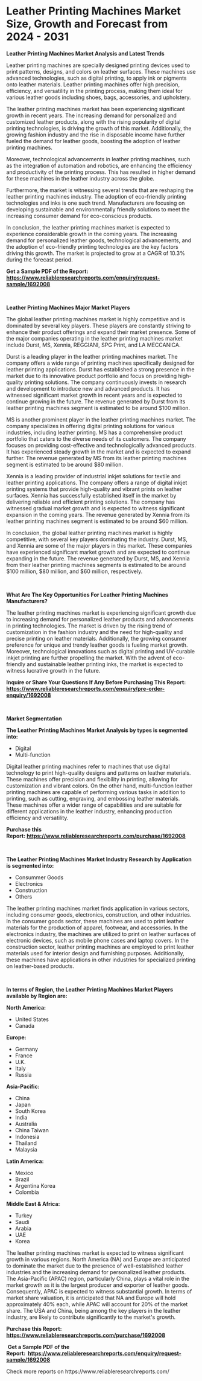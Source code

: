 <p><h1>Leather Printing Machines Market Size, Growth and Forecast from 2024 - 2031</h1></p><p><strong>Leather Printing Machines Market Analysis and Latest Trends</strong></p>
<p><p>Leather printing machines are specially designed printing devices used to print patterns, designs, and colors on leather surfaces. These machines use advanced technologies, such as digital printing, to apply ink or pigments onto leather materials. Leather printing machines offer high precision, efficiency, and versatility in the printing process, making them ideal for various leather goods including shoes, bags, accessories, and upholstery.</p><p>The leather printing machines market has been experiencing significant growth in recent years. The increasing demand for personalized and customized leather products, along with the rising popularity of digital printing technologies, is driving the growth of this market. Additionally, the growing fashion industry and the rise in disposable income have further fueled the demand for leather goods, boosting the adoption of leather printing machines.</p><p>Moreover, technological advancements in leather printing machines, such as the integration of automation and robotics, are enhancing the efficiency and productivity of the printing process. This has resulted in higher demand for these machines in the leather industry across the globe.</p><p>Furthermore, the market is witnessing several trends that are reshaping the leather printing machines industry. The adoption of eco-friendly printing technologies and inks is one such trend. Manufacturers are focusing on developing sustainable and environmentally friendly solutions to meet the increasing consumer demand for eco-conscious products.</p><p>In conclusion, the leather printing machines market is expected to experience considerable growth in the coming years. The increasing demand for personalized leather goods, technological advancements, and the adoption of eco-friendly printing technologies are the key factors driving this growth. The market is projected to grow at a CAGR of 10.3% during the forecast period.</p></p>
<p><strong>Get a Sample PDF of the Report:&nbsp; <a href="https://www.reliableresearchreports.com/enquiry/request-sample/1692008">https://www.reliableresearchreports.com/enquiry/request-sample/1692008</a></strong></p>
<p>&nbsp;</p>
<p><strong>Leather Printing Machines Major Market Players</strong></p>
<p><p>The global leather printing machines market is highly competitive and is dominated by several key players. These players are constantly striving to enhance their product offerings and expand their market presence. Some of the major companies operating in the leather printing machines market include Durst, MS, Xennia, REGGIANI, SPG Print, and LA MECCANICA.</p><p>Durst is a leading player in the leather printing machines market. The company offers a wide range of printing machines specifically designed for leather printing applications. Durst has established a strong presence in the market due to its innovative product portfolio and focus on providing high-quality printing solutions. The company continuously invests in research and development to introduce new and advanced products. It has witnessed significant market growth in recent years and is expected to continue growing in the future. The revenue generated by Durst from its leather printing machines segment is estimated to be around $100 million.</p><p>MS is another prominent player in the leather printing machines market. The company specializes in offering digital printing solutions for various industries, including leather printing. MS has a comprehensive product portfolio that caters to the diverse needs of its customers. The company focuses on providing cost-effective and technologically advanced products. It has experienced steady growth in the market and is expected to expand further. The revenue generated by MS from its leather printing machines segment is estimated to be around $80 million.</p><p>Xennia is a leading provider of industrial inkjet solutions for textile and leather printing applications. The company offers a range of digital inkjet printing systems that provide high-quality and vibrant prints on leather surfaces. Xennia has successfully established itself in the market by delivering reliable and efficient printing solutions. The company has witnessed gradual market growth and is expected to witness significant expansion in the coming years. The revenue generated by Xennia from its leather printing machines segment is estimated to be around $60 million.</p><p>In conclusion, the global leather printing machines market is highly competitive, with several key players dominating the industry. Durst, MS, and Xennia are some of the major players in this market. These companies have experienced significant market growth and are expected to continue expanding in the future. The revenue generated by Durst, MS, and Xennia from their leather printing machines segments is estimated to be around $100 million, $80 million, and $60 million, respectively.</p></p>
<p>&nbsp;</p>
<p><strong>What Are The Key Opportunities For Leather Printing Machines Manufacturers?</strong></p>
<p><p>The leather printing machines market is experiencing significant growth due to increasing demand for personalized leather products and advancements in printing technologies. The market is driven by the rising trend of customization in the fashion industry and the need for high-quality and precise printing on leather materials. Additionally, the growing consumer preference for unique and trendy leather goods is fueling market growth. Moreover, technological innovations such as digital printing and UV-curable inkjet printing are further propelling the market. With the advent of eco-friendly and sustainable leather printing inks, the market is expected to witness lucrative growth in the future.</p></p>
<p><strong>Inquire or Share Your Questions If Any Before Purchasing This Report: <a href="https://www.reliableresearchreports.com/enquiry/pre-order-enquiry/1692008">https://www.reliableresearchreports.com/enquiry/pre-order-enquiry/1692008</a></strong></p>
<p>&nbsp;</p>
<p><strong>Market Segmentation</strong></p>
<p><strong>The Leather Printing Machines Market Analysis by types is segmented into:</strong></p>
<p><ul><li>Digital</li><li>Multi-function</li></ul></p>
<p><p>Digital leather printing machines refer to machines that use digital technology to print high-quality designs and patterns on leather materials. These machines offer precision and flexibility in printing, allowing for customization and vibrant colors. On the other hand, multi-function leather printing machines are capable of performing various tasks in addition to printing, such as cutting, engraving, and embossing leather materials. These machines offer a wider range of capabilities and are suitable for different applications in the leather industry, enhancing production efficiency and versatility.</p></p>
<p><strong>Purchase this Report:&nbsp;<a href="https://www.reliableresearchreports.com/purchase/1692008">https://www.reliableresearchreports.com/purchase/1692008</a></strong></p>
<p>&nbsp;</p>
<p><strong>The Leather Printing Machines Market Industry Research by Application is segmented into:</strong></p>
<p><ul><li>Consummer Goods</li><li>Electronics</li><li>Construction</li><li>Others</li></ul></p>
<p><p>The leather printing machines market finds application in various sectors, including consumer goods, electronics, construction, and other industries. In the consumer goods sector, these machines are used to print leather materials for the production of apparel, footwear, and accessories. In the electronics industry, the machines are utilized to print on leather surfaces of electronic devices, such as mobile phone cases and laptop covers. In the construction sector, leather printing machines are employed to print leather materials used for interior design and furnishing purposes. Additionally, these machines have applications in other industries for specialized printing on leather-based products.</p></p>
<p>&nbsp;</p>
<p><strong>In terms of Region, the Leather Printing Machines Market Players available by Region are:</strong></p>
<p>
    <p> <strong> North America: </strong>
        <ul>
            <li>United States</li>
            <li>Canada</li>
        </ul>
        </p> 
    <p> <strong> Europe: </strong>
        <ul>
            <li>Germany</li>
            <li>France</li>
            <li>U.K.</li>
            <li>Italy</li>
            <li>Russia</li>
        </ul>
        </p> 
    <p> <strong> Asia-Pacific: </strong>
        <ul>
            <li>China</li>
            <li>Japan</li>
            <li>South Korea</li>
            <li>India</li>
            <li>Australia</li>
            <li>China Taiwan</li>
            <li>Indonesia</li>
            <li>Thailand</li>
            <li>Malaysia</li>
        </ul>
        </p> 
    <p> <strong> Latin America: </strong>
        <ul>
            <li>Mexico</li>
            <li>Brazil</li>
            <li>Argentina Korea</li>
            <li>Colombia</li>
        </ul>
        </p> 
    <p> <strong> Middle East & Africa: </strong>
        <ul>
            <li>Turkey</li>
            <li>Saudi</li>
            <li>Arabia</li>
            <li>UAE</li>
            <li>Korea</li>
        </ul>
    </p>
    </p>
<p><p>The leather printing machines market is expected to witness significant growth in various regions. North America (NA) and Europe are anticipated to dominate the market due to the presence of well-established leather industries and the increasing demand for personalized leather products. The Asia-Pacific (APAC) region, particularly China, plays a vital role in the market growth as it is the largest producer and exporter of leather goods. Consequently, APAC is expected to witness substantial growth. In terms of market share valuation, it is anticipated that NA and Europe will hold approximately 40% each, while APAC will account for 20% of the market share. The USA and China, being among the key players in the leather industry, are likely to contribute significantly to the market's growth.</p></p>
<p><strong>Purchase this Report: <a href="https://www.reliableresearchreports.com/purchase/1692008">https://www.reliableresearchreports.com/purchase/1692008</a></strong></p>
<p>&nbsp;<strong>Get a Sample PDF of the Report:&nbsp;&nbsp;<a href="https://www.reliableresearchreports.com/enquiry/request-sample/1692008">https://www.reliableresearchreports.com/enquiry/request-sample/1692008</a></strong></p>
<p><strong></strong></p>
<p>Check more reports on https://www.reliableresearchreports.com/</p>